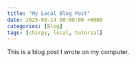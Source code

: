 ```yaml
---
title: "My Local Blog Post"
date: 2025-08-14 08:00:00 +0000
categories: [Blog]
tags: [chirpy, local, tutorial]
---
```

This is a blog post I wrote on my computer.

